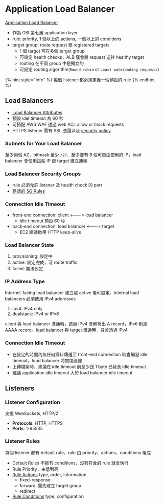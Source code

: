 # Application Load Balancer

[Application Load Balancer](https://docs.aws.amazon.com/elasticloadbalancing/latest/application/introduction.html)

* 作為 OSI 第七層 application layer
* rule: priority, 1 個以上的 actions, 一個以上的 conditions
* target group: route request 至 registered targets
  * 1 個 target 可在多個 target group
  * 可設定 health checks，ALB 僅會將 request 送往 healthy target
  * routing 在不同 group 中是獨立的
  * 可設定 routing algorithm\(`Round robin` or `Least outstanding requests`\)

{% hint style="info" %}
每個 listener 都必須定義一個預設的 rule
{% endhint %}

## Load Balancers <a id="application-load-balancers"></a>

* [Load Balancer Attributes](https://docs.aws.amazon.com/elasticloadbalancing/latest/application/application-load-balancers.html#load-balancer-attributes)
* 預設 idel timeout 為 60 秒
* 可搭配 AWS WAF 透過 web ACL allow or block requests
* HTTPS listener 需有 SSL 憑證以及 [security policy](https://docs.aws.amazon.com/elasticloadbalancing/latest/application/create-https-listener.html#describe-ssl-policies)

### Subnets for Your Load Balancer <a id="subnets-load-balancer"></a>

至少兩個 AZ，bitmask 至少 `/27`，至少要有 8 個可自由使用的 IP，load balancer 會使用這些 IP 跟 target 建立連線

### Load Balancer Security Groups <a id="load-balancer-security-groups"></a>

* rule 必須允許 listener 及 health check 的 port
* [建議的 SG Rules](https://docs.aws.amazon.com/elasticloadbalancing/latest/application/load-balancer-update-security-groups.html#security-group-recommended-rules)

### Connection Idle Timeout <a id="connection-idle-timeout"></a>

* front-end connection: client &lt;---&gt; load balancer
  * idle timeout 預設 60 秒
* back-end connection: load balancer &lt;---&gt; target
  * EC2 建議啟用 HTTP keep-alive

### Load Balancer State <a id="load-balancer-state"></a>

1. provisioning: 設定中
2. active: 設定完成，可 route traffic
3. failed: 無法設定

### IP Address Type <a id="ip-address-type"></a>

Internet-facing load balancer 建立或 active 後可設定，internal load balancers 必須使用 IPv4 addresses

1. ipv4: IPv4 only
2. dualstack: IPv4 or IPv6

client 與 load balancer 溝通時，透過 IPv4 會解析出 A record，IPv6 則是 AAAA record。load balancer 與 target 溝通時，只會透過 IPv4

### Connection Idle Timeout <a id="connection-idle-timeout"></a>

* 在設定的時間內無任何資料傳送至 front-end connection 時會觸發 idle timeout，load balancer 將關閉連線
* 上傳檔案時，建議在 idle timeout 前至少送 1 byte 已延長 idle timeout
* 建議 application idle timeout 大於 load balancer idle timeout

## Listeners <a id="load-balancer-listeners"></a>

### Listener Configuration <a id="listener-configuration"></a>

支援 WebSockets, HTTP/2

* **Protocols**: HTTP, HTTPS
* **Ports**: 1-65535

### Listener Rules <a id="listener-rules"></a>

每個 listener 都有 default rule，rule 由 priority、actions、conditions 組成

* Default Rules 不能有 conditions，沒有符合的 rule 就會執行
* Rule Priority，由低到高
* [Rule Actions](https://docs.aws.amazon.com/elasticloadbalancing/latest/application/load-balancer-listeners.html#rule-action-types) type, order, information
  * fixed-response
  * forward: 需先建立 target group
  * redirect
* [Rule Conditions](https://docs.aws.amazon.com/elasticloadbalancing/latest/application/load-balancer-listeners.html#rule-condition-types) type, configuration

